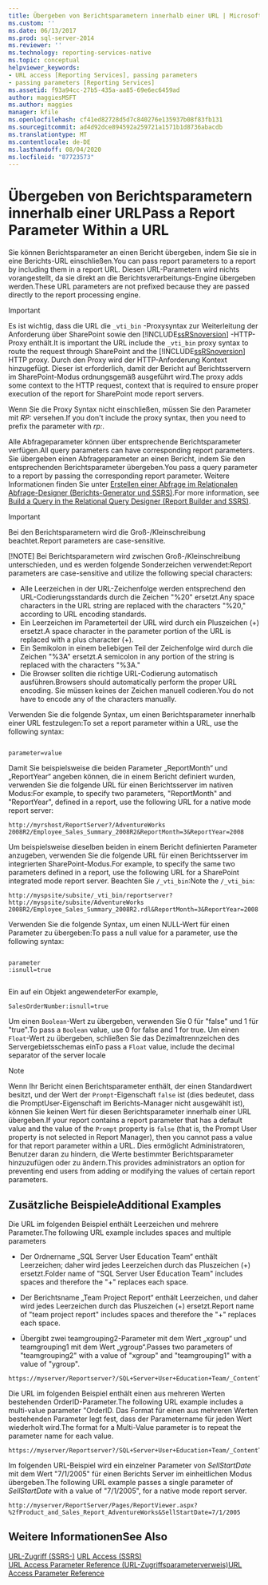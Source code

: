 ```yaml
---
title: Übergeben von Berichtsparametern innerhalb einer URL | Microsoft-Dokumentation
ms.custom: ''
ms.date: 06/13/2017
ms.prod: sql-server-2014
ms.reviewer: ''
ms.technology: reporting-services-native
ms.topic: conceptual
helpviewer_keywords:
- URL access [Reporting Services], passing parameters
- passing parameters [Reporting Services]
ms.assetid: f93a94cc-27b5-435a-aa85-69e6ec6459ad
author: maggiesMSFT
ms.author: maggies
manager: kfile
ms.openlocfilehash: cf41ed82728d5d7c840276e135937b08f83fb131
ms.sourcegitcommit: ad4d92dce894592a259721a1571b1d8736abacdb
ms.translationtype: MT
ms.contentlocale: de-DE
ms.lasthandoff: 08/04/2020
ms.locfileid: "87723573"
---
```

# <a name="pass-a-report-parameter-within-a-url"></a><span data-ttu-id="56ab7-102">Übergeben von Berichtsparametern innerhalb einer URL</span><span class="sxs-lookup"><span data-stu-id="56ab7-102">Pass a Report Parameter Within a URL</span></span>
  <span data-ttu-id="56ab7-103">Sie können Berichtsparameter an einen Bericht übergeben, indem Sie sie in eine Berichts-URL einschließen.</span><span class="sxs-lookup"><span data-stu-id="56ab7-103">You can pass report parameters to a report by including them in a report URL.</span></span> <span data-ttu-id="56ab7-104">Diesen URL-Parametern wird nichts vorangestellt, da sie direkt an die Berichtsverarbeitungs-Engine übergeben werden.</span><span class="sxs-lookup"><span data-stu-id="56ab7-104">These URL parameters are not prefixed because they are passed directly to the report processing engine.</span></span>  
  
> [!IMPORTANT]  
>  <span data-ttu-id="56ab7-105">Es ist wichtig, dass die URL die `_vti_bin` -Proxysyntax zur Weiterleitung der Anforderung über SharePoint sowie den [!INCLUDE[ssRSnoversion](../includes/ssrsnoversion-md.md)] -HTTP-Proxy enthält.</span><span class="sxs-lookup"><span data-stu-id="56ab7-105">It is important the URL include the `_vti_bin` proxy syntax to route the request through SharePoint and the [!INCLUDE[ssRSnoversion](../includes/ssrsnoversion-md.md)] HTTP proxy.</span></span> <span data-ttu-id="56ab7-106">Durch den Proxy wird der HTTP-Anforderung Kontext hinzugefügt. Dieser ist erforderlich, damit der Bericht auf Berichtsservern im SharePoint-Modus ordnungsgemäß ausgeführt wird.</span><span class="sxs-lookup"><span data-stu-id="56ab7-106">The proxy adds some context to the HTTP request, context that is required to ensure proper execution of the report for SharePoint mode report servers.</span></span>  
>   
>  <span data-ttu-id="56ab7-107">Wenn Sie die Proxy Syntax nicht einschließen, müssen Sie den Parameter mit *RP:* versehen.</span><span class="sxs-lookup"><span data-stu-id="56ab7-107">If you don't include the proxy syntax, then you need to prefix the parameter with *rp:*.</span></span>  
  
 <span data-ttu-id="56ab7-108">Alle Abfrageparameter können über entsprechende Berichtsparameter verfügen.</span><span class="sxs-lookup"><span data-stu-id="56ab7-108">All query parameters can have corresponding report parameters.</span></span> <span data-ttu-id="56ab7-109">Sie übergeben einen Abfrageparameter an einen Bericht, indem Sie den entsprechenden Berichtsparameter übergeben.</span><span class="sxs-lookup"><span data-stu-id="56ab7-109">You pass a query parameter to a report by passing the corresponding report parameter.</span></span> <span data-ttu-id="56ab7-110">Weitere Informationen finden Sie unter [Erstellen einer Abfrage im Relationalen Abfrage-Designer (Berichts-Generator und SSRS)](report-data/build-a-query-in-the-relational-query-designer-report-builder-and-ssrs.md).</span><span class="sxs-lookup"><span data-stu-id="56ab7-110">For more information, see [Build a Query in the Relational Query Designer &#40;Report Builder and SSRS&#41;](report-data/build-a-query-in-the-relational-query-designer-report-builder-and-ssrs.md).</span></span>  
  
> [!IMPORTANT]
>  <span data-ttu-id="56ab7-111">Bei den Berichtsparametern wird die Groß-/Kleinschreibung beachtet.</span><span class="sxs-lookup"><span data-stu-id="56ab7-111">Report parameters are case-sensitive.</span></span>  
> 
> [!NOTE]
>  <span data-ttu-id="56ab7-112">Bei Berichtsparametern wird zwischen Groß-/Kleinschreibung unterschieden, und es werden folgende Sonderzeichen verwendet:</span><span class="sxs-lookup"><span data-stu-id="56ab7-112">Report parameters are case-sensitive and utilize the following special characters:</span></span>  
> 
>  -   <span data-ttu-id="56ab7-113">Alle Leerzeichen in der URL-Zeichenfolge werden entsprechend den URL-Codierungsstandards durch die Zeichen "%20" ersetzt.</span><span class="sxs-lookup"><span data-stu-id="56ab7-113">Any space characters in the URL string are replaced with the characters "%20," according to URL encoding standards.</span></span>  
> -   <span data-ttu-id="56ab7-114">Ein Leerzeichen im Parameterteil der URL wird durch ein Pluszeichen (+) ersetzt.</span><span class="sxs-lookup"><span data-stu-id="56ab7-114">A space character in the parameter portion of the URL is replaced with a plus character (+).</span></span>  
> -   <span data-ttu-id="56ab7-115">Ein Semikolon in einem beliebigen Teil der Zeichenfolge wird durch die Zeichen "%3A" ersetzt.</span><span class="sxs-lookup"><span data-stu-id="56ab7-115">A semicolon in any portion of the string is replaced with the characters "%3A."</span></span>  
> -   <span data-ttu-id="56ab7-116">Die Browser sollten die richtige URL-Codierung automatisch ausführen.</span><span class="sxs-lookup"><span data-stu-id="56ab7-116">Browsers should automatically perform the proper URL encoding.</span></span> <span data-ttu-id="56ab7-117">Sie müssen keines der Zeichen manuell codieren.</span><span class="sxs-lookup"><span data-stu-id="56ab7-117">You do not have to encode any of the characters manually.</span></span>  
  
 <span data-ttu-id="56ab7-118">Verwenden Sie die folgende Syntax, um einen Berichtsparameter innerhalb einer URL festzulegen:</span><span class="sxs-lookup"><span data-stu-id="56ab7-118">To set a report parameter within a URL, use the following syntax:</span></span>  
  
```  
  
parameter=value  
```  
  
 <span data-ttu-id="56ab7-119">Damit Sie beispielsweise die beiden Parameter „ReportMonth“ und „ReportYear“ angeben können, die in einem Bericht definiert wurden, verwenden Sie die folgende URL für einen Berichtsserver im nativen Modus:</span><span class="sxs-lookup"><span data-stu-id="56ab7-119">For example, to specify two parameters, "ReportMonth" and "ReportYear", defined in a report, use the following URL for a native mode report server:</span></span>  
  
```  
http://myrshost/ReportServer?/AdventureWorks 2008R2/Employee_Sales_Summary_2008R2&ReportMonth=3&ReportYear=2008  
```  
  
 <span data-ttu-id="56ab7-120">Um beispielsweise dieselben beiden in einem Bericht definierten Parameter anzugeben, verwenden Sie die folgende URL für einen Berichtsserver im integrierten SharePoint-Modus.</span><span class="sxs-lookup"><span data-stu-id="56ab7-120">For example, to specify the same two parameters defined in a report, use the following URL for a SharePoint integrated mode report server.</span></span> <span data-ttu-id="56ab7-121">Beachten Sie `/_vti_bin`:</span><span class="sxs-lookup"><span data-stu-id="56ab7-121">Note the `/_vti_bin`:</span></span>  
  
```  
http://myspsite/subsite/_vti_bin/reportserver?http://myspsite/subsite/AdventureWorks 2008R2/Employee_Sales_Summary_2008R2.rdl&ReportMonth=3&ReportYear=2008  
```  
  
 <span data-ttu-id="56ab7-122">Verwenden Sie die folgende Syntax, um einen NULL-Wert für einen Parameter zu übergeben:</span><span class="sxs-lookup"><span data-stu-id="56ab7-122">To pass a null value for a parameter, use the following syntax:</span></span>  
  
```  
  
parameter  
:isnull=true  
  
```  
  
 <span data-ttu-id="56ab7-123">Ein auf ein Objekt angewendeter</span><span class="sxs-lookup"><span data-stu-id="56ab7-123">For example,</span></span>  
  
```  
SalesOrderNumber:isnull=true  
```  
  
 <span data-ttu-id="56ab7-124">Um einen `Boolean`-Wert zu übergeben, verwenden Sie 0 für "false" und 1 für "true".</span><span class="sxs-lookup"><span data-stu-id="56ab7-124">To pass a `Boolean` value, use 0 for false and 1 for true.</span></span> <span data-ttu-id="56ab7-125">Um einen `Float`-Wert zu übergeben, schließen Sie das Dezimaltrennzeichen des Servergebietsschemas ein</span><span class="sxs-lookup"><span data-stu-id="56ab7-125">To pass a `Float` value, include the decimal separator of the server locale</span></span>  
  
> [!NOTE]  
>  <span data-ttu-id="56ab7-126">Wenn Ihr Bericht einen Berichtsparameter enthält, der einen Standardwert besitzt, und der Wert der `Prompt`-Eigenschaft `false` ist (dies bedeutet, dass die PromptUser-Eigenschaft im Berichts-Manager nicht ausgewählt ist), können Sie keinen Wert für diesen Berichtsparameter innerhalb einer URL übergeben.</span><span class="sxs-lookup"><span data-stu-id="56ab7-126">If your report contains a report parameter that has a default value and the value of the `Prompt` property is `false` (that is, the Prompt User property is not selected in Report Manager), then you cannot pass a value for that report parameter within a URL.</span></span> <span data-ttu-id="56ab7-127">Dies ermöglicht Administratoren, Benutzer daran zu hindern, die Werte bestimmter Berichtsparameter hinzuzufügen oder zu ändern.</span><span class="sxs-lookup"><span data-stu-id="56ab7-127">This provides administrators an option for preventing end users from adding or modifying the values of certain report parameters.</span></span>  
  
##  <a name="additional-examples"></a><a name="bkmk_examples"></a> <span data-ttu-id="56ab7-128">Zusätzliche Beispiele</span><span class="sxs-lookup"><span data-stu-id="56ab7-128">Additional Examples</span></span>  
 <span data-ttu-id="56ab7-129">Die URL im folgenden Beispiel enthält Leerzeichen und mehrere Parameter.</span><span class="sxs-lookup"><span data-stu-id="56ab7-129">The following URL example includes spaces and multiple parameters</span></span>  
  
-   <span data-ttu-id="56ab7-130">Der Ordnername „SQL Server User Education Team“ enthält Leerzeichen; daher wird jedes Leerzeichen durch das Pluszeichen (+) ersetzt.</span><span class="sxs-lookup"><span data-stu-id="56ab7-130">Folder name of "SQL Server User Education Team" includes spaces and therefore the "+" replaces each space.</span></span>  
  
-   <span data-ttu-id="56ab7-131">Der Berichtsname „Team Project Report“ enthält Leerzeichen, und daher wird jedes Leerzeichen durch das Pluszeichen (+) ersetzt.</span><span class="sxs-lookup"><span data-stu-id="56ab7-131">Report name of "team project report" includes spaces and therefore the "+" replaces each space.</span></span>  
  
-   <span data-ttu-id="56ab7-132">Übergibt zwei teamgrouping2-Parameter mit dem Wert „xgroup“ und teamgrouping1 mit dem Wert „ygroup“.</span><span class="sxs-lookup"><span data-stu-id="56ab7-132">Passes two parameters of "teamgrouping2" with a value of "xgroup" and "teamgrouping1" with a value of "ygroup".</span></span>  
  
```  
https://myserver/Reportserver?/SQL+Server+User+Education+Team/_ContentTeams/folder123/team+project+report&teamgrouping2=xgroup&teamgrouping1=ygroup  
```  
  
 <span data-ttu-id="56ab7-133">Die URL im folgenden Beispiel enthält einen aus mehreren Werten bestehenden OrderID-Parameter.</span><span class="sxs-lookup"><span data-stu-id="56ab7-133">The following URL example includes a multi-value parameter "OrderID.</span></span> <span data-ttu-id="56ab7-134">Das Format für einen aus mehreren Werten bestehenden Parameter legt fest, dass der Parametername für jeden Wert wiederholt wird.</span><span class="sxs-lookup"><span data-stu-id="56ab7-134">The format for a Multi-Value parameter is to repeat the parameter name for each value.</span></span>  
  
```  
https://myserver/Reportserver?/SQL+Server+User+Education+Team/_ContentTeams/folder123/team+project+report&teamgrouping2=xgroup&teamgrouping1=ygroup&OrderID=747&OrderID=787&OrderID=12  
```  
  
 <span data-ttu-id="56ab7-135">Im folgenden URL-Beispiel wird ein einzelner Parameter von *SellStartDate* mit dem Wert "7/1/2005" für einen Berichts Server im einheitlichen Modus übergeben.</span><span class="sxs-lookup"><span data-stu-id="56ab7-135">The following URL example passes a single parameter of *SellStartDate* with a value of "7/1/2005", for a native mode report server.</span></span>  
  
```  
http://myserver/ReportServer/Pages/ReportViewer.aspx?%2fProduct_and_Sales_Report_AdventureWorks&SellStartDate=7/1/2005  
```  
  
## <a name="see-also"></a><span data-ttu-id="56ab7-136">Weitere Informationen</span><span class="sxs-lookup"><span data-stu-id="56ab7-136">See Also</span></span>  
 <span data-ttu-id="56ab7-137">[URL-Zugriff &#40;SSRS-&#41;](url-access-ssrs.md) </span><span class="sxs-lookup"><span data-stu-id="56ab7-137">[URL Access &#40;SSRS&#41;](url-access-ssrs.md) </span></span>  
 [<span data-ttu-id="56ab7-138">URL Access Parameter Reference (URL-Zugriffsparameterverweis)</span><span class="sxs-lookup"><span data-stu-id="56ab7-138">URL Access Parameter Reference</span></span>](url-access-parameter-reference.md)  
  
  
